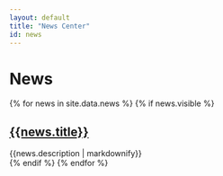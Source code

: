```yaml
---
layout: default
title: "News Center"
id: news
---
```

<div class='container'>
	<h1 class="featurette-heading mtop">News</h1>
	<div class='row'>
		<div class='col-md-12'>
		</div>
		{% for news in site.data.news %}
		{% if news.visible %}
		<div class='col-md-12'>
			<div class='news-entry'>
		    	<h2 class='title'><a href={{news.url}}>{{news.title}}</a></h2>
				{{news.description | markdownify}}
			</div>
		</div>
		{% endif %}
		{% endfor %}
	</div>
</div>